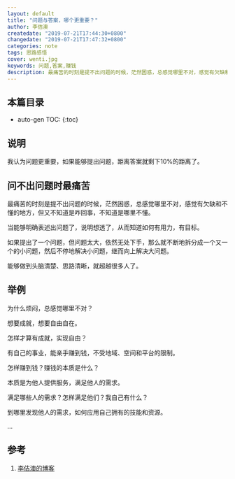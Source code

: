 ```yaml
---
layout: default
title: "问题与答案，哪个更重要？"
author: 李佶澳
createdate: "2019-07-21T17:44:30+0800"
changedate: "2019-07-21T17:47:32+0800"
categories: note
tags: 思路感悟
cover: wenti.jpg
keywords: 问题,答案,赚钱
description: 最痛苦的时刻是提不出问题的时候，茫然困惑，总感觉哪里不对，感觉有欠缺和不懂的地方，但又不知道是咋回事，不知道是哪里不懂
---
```


## 本篇目录

* auto-gen TOC:
{:toc}

## 说明

我认为问题更重要，如果能够提出问题，距离答案就剩下10%的距离了。

## 问不出问题时最痛苦

最痛苦的时刻是提不出问题的时候，茫然困惑，总感觉哪里不对，感觉有欠缺和不懂的地方，但又不知道是咋回事，不知道是哪里不懂。

当能够明确表述出问题了，说明想透了，从而知道如何有用力，有目标。

如果提出了一个问题，但问题太大，依然无处下手，那么就不断地拆分成一个又一个的小问题，然后不停地解决小问题，继而向上解决大问题。

能够做到头脑清楚、思路清晰，就超越很多人了。

## 举例

为什么烦闷，总感觉哪里不对？

想要成就，想要自由自在。

怎样才算有成就，实现自由？

有自己的事业，能亲手赚到钱，不受地域、空间和平台的限制。

怎样赚到钱？赚钱的本质是什么？

本质是为他人提供服务，满足他人的需求。

满足哪些人的需求？怎样满足他们？我自己有什么？

到哪里发现他人的需求，如何应用自己拥有的技能和资源。

...

## 参考

1. [李佶澳的博客][1]

[1]: https://www.lijiaocn.com "李佶澳的博客"
